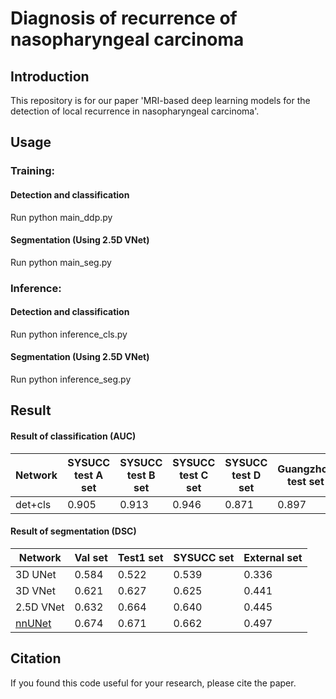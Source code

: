 # Diagnosis of recurrence of nasopharyngeal carcinoma

## Introduction

<!-- This repository is for our paper '[MRI-based deep learning models for the detection of local recurrence in nasopharyngeal carcinoma](http://xxxxx.pdf)'. -->
This repository is for our paper 'MRI-based deep learning models for the detection of local recurrence in nasopharyngeal carcinoma'.

## Usage

### Training:

#### Detection and classification

Run python main_ddp.py

#### Segmentation (Using 2.5D VNet)

Run python main_seg.py


### Inference:

#### Detection and classification

Run python inference_cls.py

#### Segmentation (Using 2.5D VNet)

Run python inference_seg.py

## Result

#### Result of classification (AUC)

| Network       | SYSUCC test A set | SYSUCC test B set | SYSUCC test C set | SYSUCC test D set | Guangzhou test set | Zhongshan test set | Zhuhai test set |
| ------------- | ----------------- | ----------------- | ----------------- | ----------------- | ------------------ | ------------------ | --------------- |
| det+cls       | 0.905             | 0.913             | 0.946             | 0.871             | 0.897              | 0.870              | 0.844           |

#### Result of segmentation (DSC)

| Network       | Val set     | Test1 set   | SYSUCC set  | External set |
| ------------- | ----------- | ----------- | ----------- | ------------ |
| 3D UNet       | 0.584       | 0.522       | 0.539       | 0.336        |
| 3D VNet       | 0.621       | 0.627       | 0.625       | 0.441        |
| 2.5D VNet       | 0.632       | 0.664       | 0.640       | 0.445        |
| [nnUNet](https://github.com/MIC-DKFZ/nnUNet)        | 0.674       | 0.671       | 0.662       | 0.497        |

## Citation

If you found this code useful for your research, please cite the paper.
<!---
    
    @inproceedings{xxx,
      title={MRI-based deep learning models for the detection of local recurrence in nasopharyngeal carcinoma},
      author={xxx},
      journal={xxx},
      year={2022}
    }
-->
